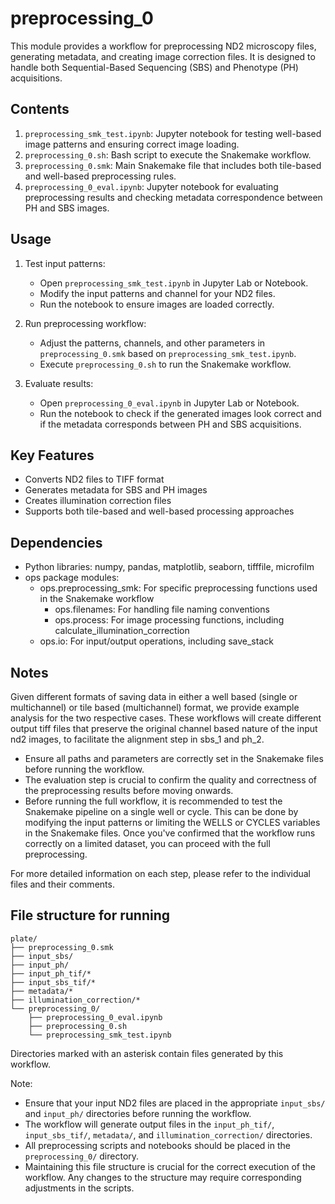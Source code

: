 # preprocessing_0

This module provides a workflow for preprocessing ND2 microscopy files, generating metadata, and creating image correction files. It is designed to handle both Sequential-Based Sequencing (SBS) and Phenotype (PH) acquisitions.

## Contents

1. `preprocessing_smk_test.ipynb`: Jupyter notebook for testing well-based image patterns and ensuring correct image loading.
2. `preprocessing_0.sh`: Bash script to execute the Snakemake workflow.
3. `preprocessing_0.smk`: Main Snakemake file that includes both tile-based and well-based preprocessing rules.
4. `preprocessing_0_eval.ipynb`: Jupyter notebook for evaluating preprocessing results and checking metadata correspondence between PH and SBS images.

## Usage

1. Test input patterns:
   - Open `preprocessing_smk_test.ipynb` in Jupyter Lab or Notebook.
   - Modify the input patterns and channel for your ND2 files.
   - Run the notebook to ensure images are loaded correctly.

2. Run preprocessing workflow:
   - Adjust the patterns, channels, and other parameters in `preprocessing_0.smk` based on `preprocessing_smk_test.ipynb`.
   - Execute `preprocessing_0.sh` to run the Snakemake workflow.

3. Evaluate results:
   - Open `preprocessing_0_eval.ipynb` in Jupyter Lab or Notebook.
   - Run the notebook to check if the generated images look correct and if the metadata corresponds between PH and SBS acquisitions.

## Key Features

- Converts ND2 files to TIFF format
- Generates metadata for SBS and PH images
- Creates illumination correction files
- Supports both tile-based and well-based processing approaches

## Dependencies

- Python libraries: numpy, pandas, matplotlib, seaborn, tifffile, microfilm
- ops package modules:
  - ops.preprocessing_smk: For specific preprocessing functions used in the Snakemake workflow
      - ops.filenames: For handling file naming conventions
      - ops.process: For image processing functions, including calculate_illumination_correction
  - ops.io: For input/output operations, including save_stack

## Notes

Given different formats of saving data in either a well based (single or multichannel) or tile based (multichannel) format, we provide example analysis for the two respective cases. These workflows will create different output tiff files that preserve the original channel based nature of the input nd2 images, to facilitate the alignment step in sbs_1 and ph_2. 

- Ensure all paths and parameters are correctly set in the Snakemake files before running the workflow.
- The evaluation step is crucial to confirm the quality and correctness of the preprocessing results before moving onwards.
- Before running the full workflow, it is recommended to test the Snakemake pipeline on a single well or cycle. This can be done by modifying the input patterns or limiting the WELLS or CYCLES variables in the Snakemake files. Once you've confirmed that the workflow runs correctly on a limited dataset, you can proceed with the full preprocessing.

For more detailed information on each step, please refer to the individual files and their comments.

## File structure for running

```
plate/
├── preprocessing_0.smk
├── input_sbs/
├── input_ph/
├── input_ph_tif/*
├── input_sbs_tif/*
├── metadata/*
├── illumination_correction/*
└── preprocessing_0/
    ├── preprocessing_0_eval.ipynb
    ├── preprocessing_0.sh
    └── preprocessing_smk_test.ipynb
```
    
Directories marked with an asterisk contain files generated by this workflow.

Note: 
- Ensure that your input ND2 files are placed in the appropriate `input_sbs/` and `input_ph/` directories before running the workflow.
- The workflow will generate output files in the `input_ph_tif/`, `input_sbs_tif/`, `metadata/`, and `illumination_correction/` directories.
- All preprocessing scripts and notebooks should be placed in the `preprocessing_0/` directory.
- Maintaining this file structure is crucial for the correct execution of the workflow. Any changes to the structure may require corresponding adjustments in the scripts.
